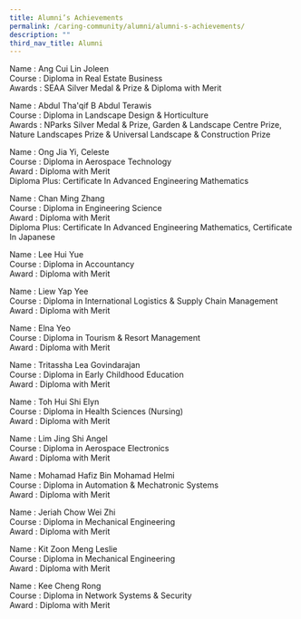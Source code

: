 ```yaml
---
title: Alumni’s Achievements
permalink: /caring-community/alumni/alumni-s-achievements/
description: ""
third_nav_title: Alumni
---
```

Name	: Ang Cui Lin Joleen   
Course	: Diploma in Real Estate Business   
Awards	: SEAA Silver Medal & Prize & Diploma with Merit


Name	: Abdul Tha'qif B Abdul Terawis    
Course	: Diploma in Landscape Design & Horticulture   
Awards	: NParks Silver Medal & Prize, Garden & Landscape Centre Prize, Nature Landscapes Prize & Universal Landscape & Construction Prize  


Name	: Ong Jia Yi, Celeste   
Course	: Diploma in Aerospace Technology   
Award	: Diploma with Merit  
Diploma Plus: Certificate In Advanced Engineering Mathematics


Name	: Chan Ming Zhang   
Course	: Diploma in Engineering Science    
Award	: Diploma with Merit  
Diploma Plus: Certificate In Advanced Engineering Mathematics,   Certificate In Japanese  
 

Name	: Lee Hui Yue   
Course	: Diploma in Accountancy   
Award	: Diploma with Merit   


Name	: Liew Yap Yee   
Course	: Diploma in International Logistics & Supply Chain Management   
Award	: Diploma with Merit   


Name	: Elna Yeo   
Course	: Diploma in Tourism & Resort Management   
Award	: Diploma with Merit   


Name	: Tritassha Lea Govindarajan   
Course	: Diploma in Early Childhood Education   
Award	: Diploma with Merit   


Name	: Toh Hui Shi Elyn    
Course	: Diploma in Health Sciences (Nursing)    
Award	: Diploma with Merit   


Name	: Lim Jing Shi Angel   
Course	: Diploma in Aerospace Electronics   
Award	: Diploma with Merit   


Name	: Mohamad Hafiz Bin Mohamad Helmi    
Course	: Diploma in Automation & Mechatronic Systems    
Award	: Diploma with Merit    


Name	: Jeriah Chow Wei Zhi   
Course	: Diploma in Mechanical Engineering    
Award	: Diploma with Merit   


Name	: Kit Zoon Meng Leslie   
Course	: Diploma in Mechanical Engineering   
Award	: Diploma with Merit   


Name	: Kee Cheng Rong   
Course	: Diploma in Network Systems & Security   
Award	: Diploma with Merit   
